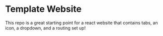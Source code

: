 # Template Website
This repo is a great starting point for a react website that contains tabs, an icon, a dropdown, and a routing set up!
